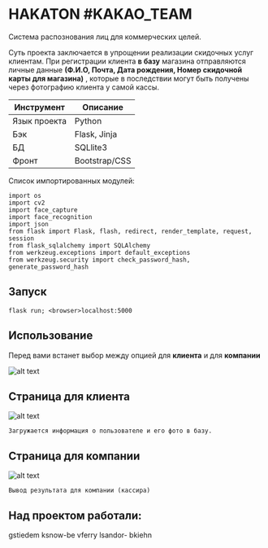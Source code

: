 # HAKATON #KAKAO_TEAM

Система распознования лиц для коммерческих целей.


Суть проекта заключается в упрощении реализации скидочных услуг клиентам. При регистрации клиента **в базу** магазина отправляются личные данные **(Ф.И.О, Почта, Дата рождения, Номер скидочной карты для магазина)** , которые в последствии могут быть получены через фотографию клиента у самой кассы.


| Инструмент | Описание |
| --- | --- |
| Язык проекта | Python |
| Бэк | Flask, Jinja |
| БД | SQLlite3 |
| Фронт | Bootstrap/CSS |

Список импортированных модулей:

```
import os
import cv2
import face_capture
import face_recognition
import json
from flask import Flask, flash, redirect, render_template, request, session
from flask_sqlalchemy import SQLAlchemy
from werkzeug.exceptions import default_exceptions
from werkzeug.security import check_password_hash, generate_password_hash
```


## Запуск
```
flask run; <browser>localhost:5000
```
##  Использование

Перед вами встанет выбор между опцией для **клиента** и для **компании**

![alt text](INDEX.png)

##  Страница для клиента

![alt text](REG.png) 
  
```
Загружается информация о пользователе и его фото в базу.
```
##  Страница для компании

![alt text](COMPANY.png) 
  
```
Вывод результата для компании (кассира)
```
## Над проектом работали:
  gstiedem
  ksnow-be
  vferry
  lsandor-
  bkiehn
